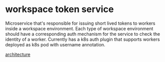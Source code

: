 # workspace token service
Microservice that's responsible for issuing short lived tokens to workers inside a workspace environment.
Each type of workspace environment should have a corresponding auth mechanism for the service to check the identity of a worker.
Currently has a k8s auth plugin that supports workers deployed as k8s pod with username annotation.

[architecture](https://raw.githubusercontent.com/uc-cdis/cloud-automation/master/kube/services/wts/architecture.svg)
